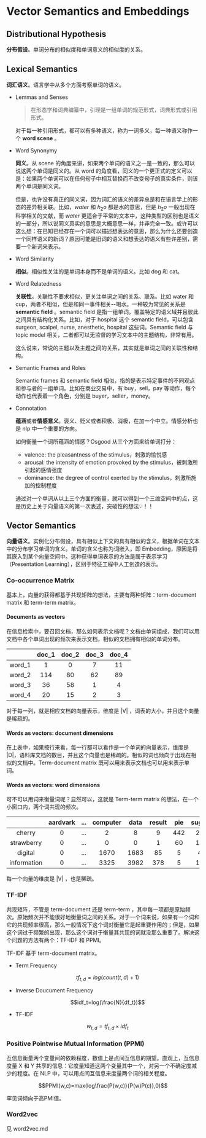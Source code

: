 # Vector Semantics and Embeddings

## Distributional Hypothesis

**分布假设**。单词分布的相似度和单词意义的相似度的关系。

## Lexical Semantics

**词汇语义**。语言学中从多个方面考察单词的语义。

- Lemmas and Senses

  > 在形态学和词典编纂中，引理是一组单词的规范形式，词典形式或引用形式。  

  对于每一种引用形式，都可以有多种语义，称为一词多义，每一种语义称作一个 **word scene** 。

- Word Synonymy

  **同义**。从 scene 的角度来讲，如果两个单词的语义之一是一致的，那么可以说这两个单词是同义的。从 word 的角度看，同义的一个更正式的定义可以是：如果两个单词可以在任何句子中相互替换而不改变句子的真实条件，则该两个单词是同义词。

  但是，也许没有真正的同义词，因为词汇的语义的差异总是和在语言学上的形态的差异相关联。比如，*water* 和 $h_2o$ 都是水的意思，但是 $h_2o$ 一般出现在科学相关的文献，而 *water* 更适合于平常的文本中，这种类型的区别也是语义的一部分，所以说同义真实的意思是大概意思一样，并非完全一致。或许可以这么想：在已知已经存在一个词可以描述想表达的意思，那么为什么还要创造一个同样语义的新词？原因可能是旧词的语义和想表达的语义有些许差别，需要一个新词来表示。

- Word Similarity

  **相似**。相似性关注的是单词本身而不是单词的语义。比如 dog 和 cat。

- Word Relatedness

  **关联性**。关联性不要求相似，更关注单词之间的关系、联系。比如 water 和 cup，两者不相似，但是和同一事件相关--喝水。一种较为常见的关系是 **semantic field** 。semantic field 是指一组单词，覆盖特定的语义域并且彼此之间具有结构化关系。比如，对于 hospital 这个 semantic field，可以包含 surgeon, scalpel, nurse, anesthetic, hospital 这些词。Semantic field 与 topic model 相关，二者都可以无监督的学习文本中的主题结构，非常有用。

  这么说来，常说的主题以及主题之间的关系，其实就是单词之间的关联性和结构。

- Semantic Frames and Roles

  Semantic frames 和 semantic field 相似，指的是表示特定事件的不同观点和参与者的一组单词。比如在商业交易中，有 buy，sell，pay 等动作，每个动作也代表着一个角色，分别是 buyer，seller，money。

- Connotation

  **蕴涵**或者**情感意义**。褒义、贬义或者积极、消极，在加一个中立。情感分析也是 nlp 中一个重要的方向。
  
  如何衡量一个词所蕴涵的情感？Osgood 从三个方面来给单词打分：

  - valence: the pleasantness of the stimulus，刺激的愉悦感
  - arousal: the intensity of emotion provoked by the stimulus，被刺激所引起的感情强度
  - dominance: the degree of control exerted by the stimulus，刺激所施加的控制程度

  通过对一个单词从以上三个方面的衡量，就可以得到一个三维空间中的点，这是历史上关于向量语义的第一次表述，突破性的想法💡！！

## Vector Semantics

**向量语义**。实例化分布假设，具有相似上下文的具有相似的含义，根据单词在文本中的分布学习单词的含义。单词的含义也称为词嵌入，即 Embedding，原因是将其嵌入到某个向量空间中。这种获得单词表示的方法是属于表示学习（Presentation Learning），区别于特征工程中人工创造的表示。

### Co-occurrence Matrix

基本上，向量的获得都基于共现矩阵的想法，主要有两种矩阵：term-document matrix 和 term-term matrix。

#### Documents as vectors

在信息检索中，要召回文档，那么如何表示文档呢？文档由单词组成，我们可以用文档中各个单词出现的频次来表示文档，相似的文档拥有相似的单词分布。

|         |  doc_1  |  doc_2  |  doc_3  |  doc_4  |
| :-----: | :-----: | :-----: | :-----: | :-----: |
|  word_1 |    1    |    0    |    7    |    11   |
|  word_2 |   114   |    80   |    62   |    89   |
|  word_3 |    36   |    58   |    1    |    4    |
|  word_4 |    20   |    15   |    2    |    3    |

对于每一列，就是相应文档的向量表示，维度是 |V| ，词表的大小，并且这个向量是稀疏的。

#### Words as vectors: document dimensions

在上表中，如果按行来看，每一行都可以看作是一个单词的向量表示，维度是 |D|，语料库文档的数目，并且这个向量也是稀疏的。相似的词也倾向于出现在相似的文档中。Term-document matrix 既可以用来表示文档也可以用来表示单词。

#### Words as vectors: word dimensions

可不可以用词来衡量词呢？显然可以，这就是 Term-term matrix 的想法，在一个小窗口内，两个词共现的频次。

|         |  aardvark  |  ...  |  computer  |  data  |  result  |  pie  |  sugar  |  ...  |
| :-----: | :-----: | :-----: | :-----: | :-----: | :-----: | :-----: | :-----: | :-----: |
|  cherry |    0    |    ...    |    2    |   8   |   9   |   442   |   25   |   ...   |
| strawberry |   0   |   ...   |    0   |   0   |   1   |   60   |   19   |   ...   |
| digital |    0   |   ...   |   1670    |   1683   |   85   |   5   |   4   |   ...   |
| information |    0   |   ...   |   3325    |   3982   |   378   |   5   |   13   |   ...   |

每一个向量的维度是 |V| ，也是稀疏。

### TF-IDF

共现矩阵，不管是 term-document 还是 term-term ，其中每一项都是原始频次。原始频次并不能很好地衡量词之间的关系。对于一个词来说，如果有一个词和它的共现频率很高，那么一般情况下这个词对衡量它是起重要作用的；但是，如果这个词过于频繁的出现，那么这个词对于衡量其共现的词就没那么重要了。解决这个问题的方法有两个：TF-IDF 和 PPMI。

TF-IDF 基于 term-document matrix。

- Term Frequency

  $$tf_{t,d}=log(count(t,d)+1)$$

- Inverse Doucument Frequency

  $$idf_t=log(\frac{N}{df_t})$$

- TF-IDF

  $$w_{t,d}=tf_{t,d} \times idf_t$$

### Positive Pointwise Mutual Information (PPMI)

互信息衡量两个变量间的依赖程度，数值上是点间互信息的期望。直观上，互信息度量 X 和 Y 共享的信息：它度量知道这两个变量其中一个，对另一个不确定度减少的程度。在 NLP 中，可以用点间互信息来度量两个词的相关程度。

$$PPMI(w,c)=max(log\frac{P(w,c)}{P(w)P(c)},0)$$

罕见词倾向于高PMI值。

### Word2vec

见 word2vec.md
